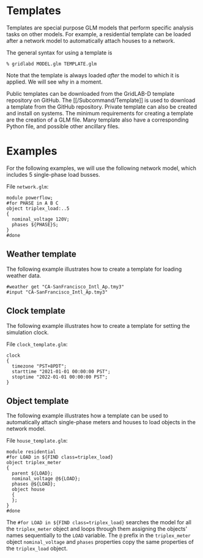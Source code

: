 # Templates

Templates are special purpose GLM models that perform specific analysis tasks on other models.  For example, a residential template can be loaded after a network model to automatically attach houses to a network.  

The general syntax for using a template is

~~~
% gridlabd MODEL.glm TEMPLATE.glm
~~~

Note that the template is always loaded *after* the model to which it is applied.  We will see why in a moment.  

Public templates can be downloaded from the GridLAB-D template repository on GitHub.  The [[/Subcommand/Template]] is used to download a template from the GitHub repository.  Private template can also be created and install on systems.  The minimum requirements for creating a template are the creation of a GLM file. Many template also have a corresponding Python file, and possible other ancillary files. 

# Examples

For the following examples, we will use the following network model, which includes 5 single-phase load busses.

File `network.glm`:

~~~
module powerflow;
#for PHASE in A B C
object triplex_load:..5
{
  nominal_voltage 120V;
  phases ${PHASE}S;
}
#done
~~~

## Weather template

The following example illustrates how to create a template for loading weather data.

~~~
#weather get "CA-SanFrancisco_Intl_Ap.tmy3"
#input "CA-SanFrancisco_Intl_Ap.tmy3"
~~~

## Clock template

The following example illustrates how to create a template for setting the simulation clock.

File `clock_template.glm`:

~~~
clock 
{
  timezone "PST+8PDT";
  starttime "2021-01-01 00:00:00 PST";
  stoptime "2022-01-01 00:00:00 PST";
}
~~~

## Object template

The following example illustrates how a template can be used to automatically attach single-phase meters and houses to load objects in the network model.  

File `house_template.glm`:

~~~
module residential
#for LOAD in ${FIND class=triplex_load}
object triplex_meter
{
  parent ${LOAD};
  nominal_voltage @${LOAD};
  phases @${LOAD};
  object house
  {
  };
}
#done
~~~

The `#for LOAD in ${FIND class=triplex_load}` searches the model for all the `triplex_meter` object and loops through them assigning the objects' names sequentially to the `LOAD` variable. The `@` prefix in the `triplex_meter` object `nominal_voltage` and `phases` properties copy the same properties of the `triplex_load` object.

